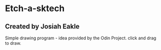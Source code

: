 # Etch-a-sktech
## Created by Josiah Eakle

Simple drawing program - idea provided by the Odin Project.
click and drag to draw.
